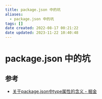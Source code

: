 ```yaml
---
title: package.json 中的坑
aliases:
  - package.json 中的坑
tags: []
date created: 2022-08-17 00:21:22
date updated: 2023-11-22 10:40:48
---
```


# package.json 中的坑

## 参考

- [关于package.json中type属性的含义 - 掘金](https://juejin.cn/post/7032278473389539365)
